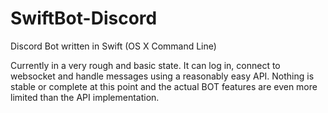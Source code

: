 # SwiftBot-Discord
Discord Bot written in Swift (OS X Command Line)

Currently in a very rough and basic state. It can log in, connect to websocket and handle messages using a reasonably 
easy API. Nothing is stable or complete at this point and the actual BOT features are even more limited than the API 
implementation.

